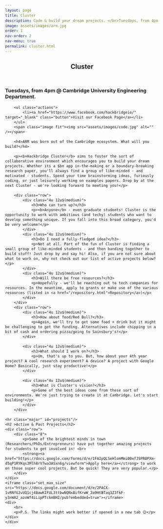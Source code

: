 ```yaml
---
layout: page
title: Cluster
description: Code & build your dream projects. </br>Tuesdays, from 4pm at CUED.
image: assets/images/arm.jpg
order: 1
nav-order: 2
nav-menu: true
permalink: cluster.html
---
```


<!-- Main -->
<div id="main" class="alt">

<!-- One -->
<section id="one">
	<div class="inner">
		<header class="major">
			<h1>Cluster</h1>
		</header>
        <h3>Tuesdays, from 4pm @ Cambridge University Engineering Department.</h3> 

        <ul class="actions">
            <li><a href="https://www.facebook.com/hackbridgeio/"  target="_blank" class="button">Visit our Facebook Page</a></li>
        </ul>
        <span class="image fit"><img src="assets/images/code.jpg" alt="" /></span>

        <h4>ARM was born out of the Cambridge ecosystem. What will you build?</h4>

        <p><b>Hackbridge Cluster</b> aims to foster the sort of collaborative environment which encourages you to build your dream projects. Whether its a $bn app in-the-making or a boundary-breaking research paper, you'll always find a group of like-minded - and motivated - students. Spend your time brainstorming ideas, furiously coding, or just leisurely working on examples papers. Drop by at the next Cluster - we're looking forward to meeting you!</p>

        <div class="row">
            <div class="4u 12u$(medium)">
                <h3>Who can turn up?</h3>
                <p><b>Anyone</b> - even graduate students! Cluster is the opportunity to work with ambitious (and techy) students who want to develop something unique. If you fall into this broad category, you'd be very welcome!</p>
            </div>
            <div class="4u 12u$(medium)">
                <h3>Do I need a fully-fledged idea?</h3>
                <p>Not at all. Part of the fun of Cluster is finding a small group of like-minded students - and then banding together to build stuff! Just drop by and say hi! Also, if you are not sure about what to work on, why not check out our list of active projects below? </p>
            </div>
            <div class="4u 12u$(medium)">
                <h3>Will there be free resources?</h3>
                <p>Hopefully - we'll be reaching out to tech companies for resources. In the meantime, apply to grants or make use of the various resources (listed in <a href="/repository.html">Repository</a>)</p>
            </div>
        </div>
        <div class="row"> 
            <div class="4u 12u$(medium)">
                <h3>How about food/Red Bull?</h3>
                <p>Again, we'll try to get some food + drink but it might be challenging to get the funding. Alternatives include chipping in a bit of cash and ordering pizza/going to Sainsbury's!</p>
            </div>

            <div class="4u 12u$(medium)">
                <h3>What should I work on?</h3>
                <p>Um, that's up to you. But, how about your 4th year project? A cool research experiment? A device? A project with Google Home? Basically, just stay productive!</p>
            </div>

            <div class="4u 12u$(medium)">
                <h3>What is Cluster's vision?</h3>
                <p>Some of the best ideas come from these sort of environments. We're just trying to create it at Cambridge. Let's start building!</p>
            </div>
        </div>

    <hr class="major" id="projects"/>
    <h2 >Active & Past Projects</h2>
    <div class="row"> 
        <div class="8">
            <p>Some of the brightest minds in town (Researchers/PhDs/Entrepreneurs) have put together amazing projects for students to get involved in! <br>
            <strong><a href="https://docs.google.com/forms/d/e/1FAIpQLSeHlomMmi00xfJSPR0PXm-d5qP1RYKqs3Mlh8rV7wa3ASxn6g/viewform">Apply here</a></strong> to work on those super cool projects. But be quick! They are very popular.</p>         
        </div>
    </div>
    <iframe class="set_max_size"  src="https://docs.google.com/document/d/e/2PACX-1vRNfG2vUQ1cj48awKIFUL3ttbwNQNx8ifKrwW_2a9HtBTaq3Z3fkF-y3nWA2_azoWf4iLipPTckmBH2/pub?embedded=true"></iframe>
    <div>
        <br>
        <p>P.S. The links might work better if opened in a new tab 😉</p>
    </div>
    </div>
</section>
